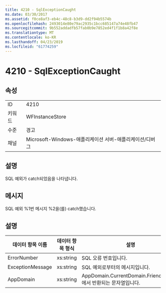 ```yaml
---
title: 4210 - SqlExceptionCaught
ms.date: 03/30/2017
ms.assetid: f0ce8af3-eb4c-48c8-b3d9-dd2f94b5574b
ms.openlocfilehash: 2493014e80e79ac2935c1bcc685147a74e48fb47
ms.sourcegitcommit: 9b552addadfb57fab0b9e7852ed4f1f1b8a42f8e
ms.translationtype: MT
ms.contentlocale: ko-KR
ms.lasthandoff: 04/23/2019
ms.locfileid: "61774259"
---
```

# <a name="4210---sqlexceptioncaught"></a>4210 - SqlExceptionCaught
## <a name="properties"></a>속성  
  
|||  
|-|-|  
|ID|4210|  
|키워드|WFInstanceStore|  
|수준|경고|  
|채널|Microsoft-Windows-애플리케이션 서버-애플리케이션/디버그|  
  
## <a name="description"></a>설명  
 SQL 예외가 catch되었음을 나타냅니다.  
  
## <a name="message"></a>메시지  
 SQL 예외 %1번 메시지 %2을(를) catch했습니다.  
  
## <a name="details"></a>설명  
  
|데이터 항목 이름|데이터 항목 형식|설명|  
|--------------------|--------------------|-----------------|  
|ErrorNumber|xs:string|SQL 오류 번호입니다.|  
|ExceptionMessage|xs:string|SQL 예외로부터의 메시지입니다.|  
|AppDomain|xs:string|AppDomain.CurrentDomain.FriendlyName에서 반환되는 문자열입니다.|
